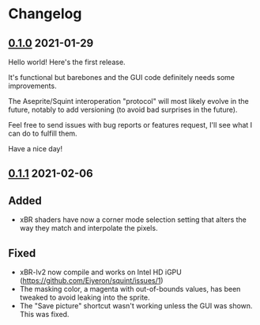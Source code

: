 # Changelog

## [0.1.0] 2021-01-29

Hello world! Here's the first release.

It's functional but barebones and the GUI code definitely needs some improvements.

The Aseprite/Squint interoperation "protocol" will most likely evolve in the future, notably to add versioning (to avoid bad surprises in the future).

Feel free to send issues with bug reports or features request, I'll see what I can do to fulfill them.

Have a nice day!

## [0.1.1] 2021-02-06

## Added
- xBR shaders have now a corner mode selection setting that alters the way they match and interpolate the pixels.

## Fixed
- xBR-lv2 now compile and works on Intel HD iGPU (https://github.com/Eiyeron/squint/issues/1)
- The masking color, a magenta with out-of-bounds values, has been tweaked to avoid leaking into the sprite.
- The "Save picture" shortcut wasn't working unless the GUI was shown. This was fixed.

[0.1.0]: https://github.com/Eiyeron/squint/releases/tag/v0.1.0
[0.1.1]: https://github.com/Eiyeron/squint/releases/tag/v0.1.1